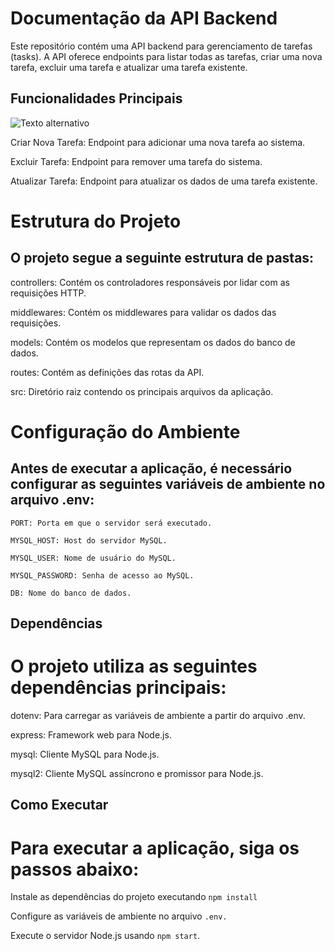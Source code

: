 # Documentação da API Backend

Este repositório contém uma API backend para gerenciamento de tarefas (tasks).
A API oferece endpoints para listar todas as tarefas, criar uma nova tarefa, excluir uma tarefa e atualizar uma tarefa existente.

## Funcionalidades Principais

![Texto alternativo]()

Criar Nova Tarefa: Endpoint para adicionar uma nova tarefa ao sistema.

Excluir Tarefa: Endpoint para remover uma tarefa do sistema.

Atualizar Tarefa: Endpoint para atualizar os dados de uma tarefa existente.

# Estrutura do Projeto

## O projeto segue a seguinte estrutura de pastas:

controllers: Contém os controladores responsáveis por lidar com as requisições HTTP.

middlewares: Contém os middlewares para validar os dados das requisições.

models: Contém os modelos que representam os dados do banco de dados.

routes: Contém as definições das rotas da API.

src: Diretório raiz contendo os principais arquivos da aplicação.

# Configuração do Ambiente

## Antes de executar a aplicação, é necessário configurar as seguintes variáveis de ambiente no arquivo .env:

`PORT: Porta em que o servidor será executado.`

`MYSQL_HOST: Host do servidor MySQL.`

`MYSQL_USER: Nome de usuário do MySQL.`

`MYSQL_PASSWORD: Senha de acesso ao MySQL.`

`DB: Nome do banco de dados.`

## Dependências

# O projeto utiliza as seguintes dependências principais:

dotenv: Para carregar as variáveis de ambiente a partir do arquivo .env.

express: Framework web para Node.js.

mysql: Cliente MySQL para Node.js.

mysql2: Cliente MySQL assíncrono e promissor para Node.js.

## Como Executar

# Para executar a aplicação, siga os passos abaixo:

Instale as dependências do projeto executando `npm install`

Configure as variáveis de ambiente no arquivo `.env.`

Execute o servidor Node.js usando `npm start`.
